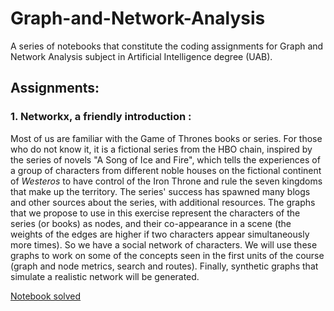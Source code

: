 # Graph-and-Network-Analysis
A series of notebooks that constitute the coding assignments for Graph and Network Analysis subject in Artificial Intelligence degree (UAB).

## Assignments:

### 1. Networkx, a friendly introduction :

Most of us are familiar with the Game of Thrones books or series. For those who do not know it, it is a fictional series from the HBO chain, inspired by the series of novels "A Song of Ice and Fire", which tells the experiences of a group of characters from different noble houses on the fictional continent of *Westeros* to have control of the Iron Throne and rule the seven kingdoms that make up the territory. The series' success has spawned many blogs and other sources about the series, with additional resources. The graphs that we propose to use in this exercise represent the characters of the series (or books) as nodes, and their co-appearance in a scene (the weights of the edges are higher if two characters appear simultaneously more times). So we have a social network of characters. We will use these graphs to work on some of the concepts seen in the first units of the course (graph and node metrics, search and routes). Finally, synthetic graphs that simulate a realistic network will be generated.

[Notebook solved](https://github.com/Neilus03/Graph-and-Network-Analysis/blob/main/%5BAGX%5D_Seminar_1_2022_2023__DANI_NEIL.ipynb)
